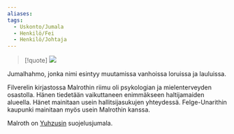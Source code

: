 ```yaml
---
aliases: 
tags:
  - Uskonto/Jumala
  - Henkilö/Fei
  - Henkilö/Johtaja
---
```

>[!quote]
>![](Ralfonin%20kirjaston%20arvoitukset.md#^f58a87)

Jumalhahmo, jonka nimi esintyy muutamissa vanhoissa loruissa ja lauluissa.

Filverelin kirjastossa Malrothin riimu oli psykologian ja mielenterveyden osastolla. Hänen tiedetään vaikuttaneen enimmäkseen haltijamaiden alueella. Hänet mainitaan usein hallitsijasukujen yhteydessä. Felge-Unarithin kaupunki mainitaan myös usein Malrothin kanssa.

Malroth on [Yuhzusin](Yuhzus.md) suojelusjumala.